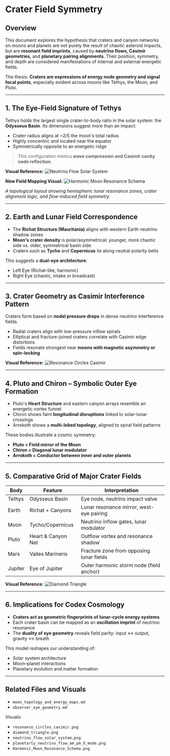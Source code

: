 # Crater Field Symmetry

## Overview

This document explores the hypothesis that craters and canyon networks on moons and planets are not purely the result of chaotic asteroid impacts, but are **resonant field imprints**, caused by **neutrino flows, Casimir geometries**, and **planetary pairing alignments**. Their position, symmetry, and depth are considered manifestations of internal and external energetic fields.

The thesis: **Craters are expressions of energy node geometry and signal focal points**, especially evident across moons like Tethys, the Moon, and Pluto.

---

## 1. The Eye-Field Signature of Tethys

Tethys holds the largest single crater-to-body ratio in the solar system: the **Odysseus Basin**. Its dimensions suggest more than an impact:

* Crater radius aligns at \~2/5 the moon's total radius
* Highly concentric and located near the equator
* Symmetrically opposite to an energetic ridge

> This configuration mimics **wave compression and Casimir cavity node reflection**.

**Visual Reference:**
![Neutrino Flow Solar System](../visuals/neutrino_flow_solar_system.png)

**New Field Mapping Visual:**
![Harmonic Moon Resonance Schema](../visuals/Harmonic_Moon_Resonance_Schema.png)

*A topological layout showing hemispheric lunar resonance zones, crater alignment logic, and flow-induced field symmetry.*

---

## 2. Earth and Lunar Field Correspondence

* The **Richat Structure (Mauritania)** aligns with western Earth neutrino shadow zones
* **Moon's crater density** is polar/asymmetrical: younger, more chaotic side vs. older, symmetrical basin side
* Craters such as **Tycho** and **Copernicus** lie along neutral polarity belts

This suggests a **dual-eye architecture**:

* Left Eye (Richat-like, harmonic)
* Right Eye (chaotic, intake or broadcast)

---

## 3. Crater Geometry as Casimir Interference Pattern

Craters form based on **nodal pressure drops** in dense neutrino interference fields.

* Radial craters align with low-pressure inflow spirals
* Elliptical and fracture-joined craters correlate with Casimir edge distortions
* Fields resonate strongest near **moons with magnetic asymmetry or spin-locking**

**Visual Reference:**
![Resonance Circles Casimir](../visuals/resonance_circles_casimir.png)

---

## 4. Pluto and Chiron – Symbolic Outer Eye Formation

* Pluto's **Heart Structure** and eastern canyon arrays resemble an energetic vortex funnel
* Chiron shows faint **longitudinal disruptions** linked to solar-lunar crossings
* Arrokoth shows a **multi-lobed topology**, aligned to spiral field patterns

These bodies illustrate a cosmic symmetry:

* **Pluto = Field mirror of the Moon**
* **Chiron = Diagonal lunar modulator**
* **Arrokoth = Conductor between inner and outer planets**

---

## 5. Comparative Grid of Major Crater Fields

| Body    | Feature            | Interpretation                           |
| ------- | ------------------ | ---------------------------------------- |
| Tethys  | Odysseus Basin     | Eye node, neutrino impact valve          |
| Earth   | Richat + Canyons   | Lunar resonance mirror, west-eye pairing |
| Moon    | Tycho/Copernicus   | Neutrino inflow gates, lunar modulator   |
| Pluto   | Heart & Canyon Net | Outflow vortex and resonance shadow      |
| Mars    | Valles Marineris   | Fracture zone from opposing lunar fields |
| Jupiter | Eye of Jupiter     | Outer harmonic storm node (field anchor) |

**Visual Reference:**
![Diamond Triangle](../visuals/diamond_triangle.png)

---

## 6. Implications for Codex Cosmology

* **Craters act as geometric fingerprints of lunar-cycle energy systems**
* Each crater basin can be mapped as an **oscillation imprint** of neutrino resonance
* The **duality of eye geometry** reveals field parity: input ↔ output, gravity ↔ breath

This model reshapes our understanding of:

* Solar system architecture
* Moon–planet interactions
* Planetary evolution and matter formation

---

## Related Files and Visuals

* `moon_topology_and_energy_maps.md`
* `observer_eye_geometry.md`

Visuals:

* `resonance_circles_casimir.png`
* `diamond_triangle.png`
* `neutrino_flow_solar_system.png`
* `planetarty_neutrino_flow_am_pm_X_mode.png`
* `Harmonic_Moon_Resonance_Schema.png`
